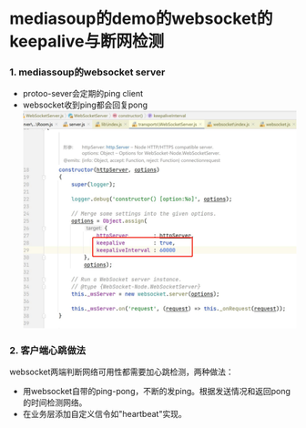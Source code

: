 # mediasoup的demo的websocket的keepalive与断网检测

### 1. mediassoup的websocket server
- protoo-sever会定期的ping client
- websocket收到ping都会回复pong
![](.mediasoup_websocket_pingpong_images/8e0c0073.jpeg)

### 2. 客户端心跳做法
websocket两端判断网络可用性都需要加心跳检测，两种做法：
- 用websocket自带的ping-pong，不断的发ping。根据发送情况和返回pong的时间检测网络。
- 在业务层添加自定义信令如"heartbeat"实现。

